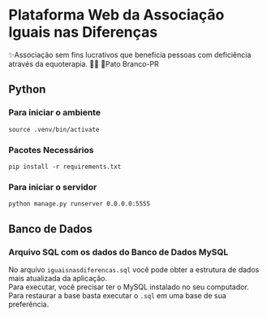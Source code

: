 # Plataforma Web da Associação Iguais nas Diferenças

✨️Associação sem fins lucrativos que beneficia pessoas com deficiência 
através da equoterapia. 🐴🤍
📍Pato Branco-PR

## Python

### Para iniciar o ambiente
`source .venv/bin/activate`

### Pacotes Necessários
`pip install -r requirements.txt`

### Para iniciar o servidor
`python manage.py runserver 0.0.0.0:5555`

## Banco de Dados

### Arquivo SQL com os dados do Banco de Dados MySQL
No arquivo `iguaisnasdiferencas.sql` você pode obter a estrutura de dados mais atualizada da aplicação.<br>
Para executar, você precisar ter o MySQL instalado no seu computador.<br>
Para restaurar a base basta executar o `.sql` em uma base de sua preferência.

